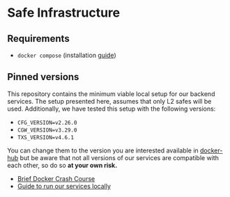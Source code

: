 # Safe Infrastructure

## Requirements

- `docker compose` (installation [guide](https://docs.docker.com/compose/install/))

## Pinned versions

This repository contains the minimum viable local setup for our backend services.
The setup presented here, assumes that only L2 safes will be used. Additionally, we have tested this setup with the following versions:

- `CFG_VERSION=v2.26.0`
- `CGW_VERSION=v3.29.0`
- `TXS_VERSION=v4.6.1`

You can change them to the version you are interested available in [docker-hub](https://hub.docker.com/u/safeglobal) but be aware that not all versions of our services are compatible with each other, so do so **at your own risk.**

- [Brief Docker Crash Course](docker_cheatsheet.md)
- [Guide to run our services locally](running_locally.md)
